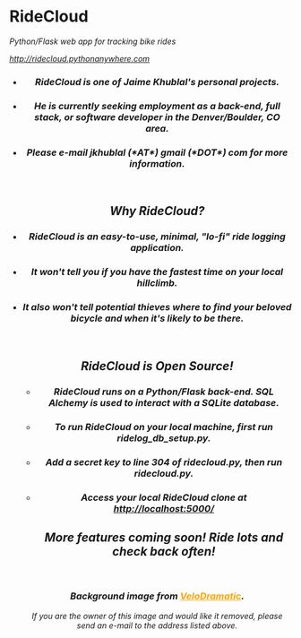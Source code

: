# RideCloud
<p><em>Python/Flask web app for tracking bike rides<em></p>
<a href="http://ridecloud.pythonanywhere.com">http://ridecloud.pythonanywhere.com</a>

<html>
	<head>
	</head>
	<body>
		<div style="text-align: center;">
			<ul>
			<h3><li>RideCloud is one of Jaime Khublal's personal projects.</li></h3>
			<h3><li>He is currently seeking employment as a back-end, full stack, or software developer in the Denver/Boulder, CO area.</li></h3>
			<h3><li>Please e-mail jkhublal (*AT*) gmail (*DOT*) com for more information.</li></h3>
			</br>
			<h2>Why RideCloud?</h2>
			<h3><li>RideCloud is an easy-to-use, minimal, "lo-fi" ride logging application.</li></h3>
			<h3><li>It won't tell you if you have the fastest time on your local hillclimb.</li></h3>
			<h3><li>It also won't tell potential thieves where to find your beloved bicycle and when it's likely to be there.</li></h3>
			</br>
			<h2>RideCloud is Open Source!</h2>
			<ul>
			<h3><li>RideCloud runs on a Python/Flask back-end. SQL Alchemy is used to interact with a SQLite database.</li></h3>
			<h3><li>To run RideCloud on your local machine, first run ridelog_db_setup.py.</li></h3>
			<h3><li>Add a secret key to line 304 of ridecloud.py, then run ridecloud.py.</li></h3>
			<h3><li>Access your local RideCloud clone at <a href="http://localhost:5000/">http://localhost:5000/</a></li></h3>
			<h2>More features coming soon! Ride lots and check back often!</h2>
			</ul>
			</br>
			<h3>Background image from <a style ="color: orange;"href="http://www.velodramatic.com">VeloDramatic</a>.</h3>
			<p>If you are the owner of this image and would like it removed, please send an e-mail to the address listed above.</p>
    </div>
	</body>
</html>

